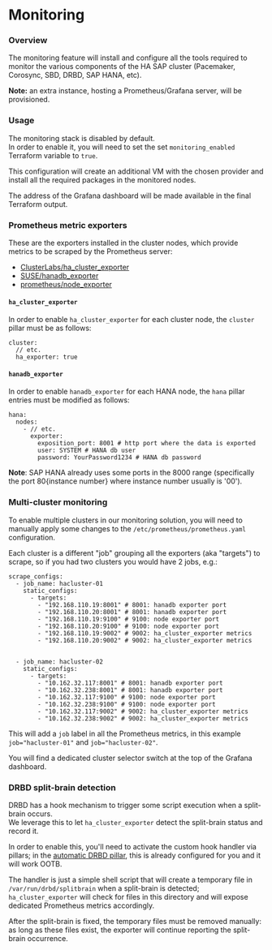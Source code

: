 # Monitoring


### Overview

The monitoring feature will install and configure all the tools required to monitor the various components of the HA SAP cluster (Pacemaker, Corosync, SBD, DRBD, SAP HANA, etc).

**Note:** an extra instance, hosting a Prometheus/Grafana server, will be provisioned.


### Usage

The monitoring stack is disabled by default.  
In order to enable it, you will need to set the set `monitoring_enabled` Terraform variable to `true`.

This configuration will create an additional VM with the chosen provider and install all the required packages in the monitored nodes.
  
The address of the Grafana dashboard will be made available in the final Terraform output.


### Prometheus metric exporters

These are the exporters installed in the cluster nodes, which provide metrics to be scraped by the Prometheus server: 

- [ClusterLabs/ha_cluster_exporter](http://github.com/ClusterLabs/ha_cluster_exporter)
- [SUSE/hanadb_exporter](https://github.com/SUSE/hanadb_exporter) 
- [prometheus/node_exporter](https://github.com/prometheus/node_exporter)

#### `ha_cluster_exporter`

In order to enable `ha_cluster_exporter` for each cluster node, the `cluster` pillar must be as follows:

```
cluster:
  // etc.
  ha_exporter: true
```

#### `hanadb_exporter`

In order to enable `hanadb_exporter` for each HANA node, the `hana` pillar entries must be modified as follows:

```
hana:
  nodes:
    - // etc.
      exporter:
        exposition_port: 8001 # http port where the data is exported
        user: SYSTEM # HANA db user
        password: YourPassword1234 # HANA db password
```

**Note**: SAP HANA already uses some ports in the 8000 range (specifically the port 80{instance number} where instance number usually is '00').


### Multi-cluster monitoring

To enable multiple clusters in our monitoring solution, you will need to manually apply some changes to the `/etc/prometheus/prometheus.yaml` configuration.

Each cluster is a different "job" grouping all the exporters (aka "targets") to scrape, so if you had two clusters you would have 2 jobs, e.g.:

```
scrape_configs:
  - job_name: hacluster-01
    static_configs:
      - targets:
        - "192.168.110.19:8001" # 8001: hanadb exporter port
        - "192.168.110.20:8001" # 8001: hanadb exporter port
        - "192.168.110.19:9100" # 9100: node exporter port
        - "192.168.110.20:9100" # 9100: node exporter port
        - "192.168.110.19:9002" # 9002: ha_cluster_exporter metrics
        - "192.168.110.20:9002" # 9002: ha_cluster_exporter metrics


  - job_name: hacluster-02
    static_configs:
      - targets:
        - "10.162.32.117:8001" # 8001: hanadb exporter port
        - "10.162.32.238:8001" # 8001: hanadb exporter port
        - "10.162.32.117:9100" # 9100: node exporter port
        - "10.162.32.238:9100" # 9100: node exporter port
        - "10.162.32.117:9002" # 9002: ha_cluster_exporter metrics
        - "10.162.32.238:9002" # 9002: ha_cluster_exporter metrics
```

This will add a `job` label in all the Prometheus metrics, in this example `job="hacluster-01"` and `job="hacluster-02"`.

You will find a dedicated cluster selector switch at the top of the Grafana dashboard.


### DRBD split-brain detection

DRBD has a hook mechanism to trigger some script execution when a split-brain occurs.  
We leverage this to let `ha_cluster_exporter` detect the split-brain status and record it. 

In order to enable this, you'll need to activate the custom hook handler via pillars; in the [automatic DRBD pillar](../pillar_examples/automatic/drbd/drbd.sls), this is already configured for you and it will work OOTB.

The handler is just a simple shell script that will create a temporary file in `/var/run/drbd/splitbrain` when a split-brain is detected; `ha_cluster_exporter` will check for files in this directory and will expose dedicated Prometheus metrics accordingly.

After the split-brain is fixed, the temporary files must be removed manually: as long as these files exist, the exporter will continue reporting the split-brain occurrence.
